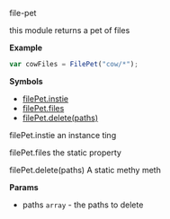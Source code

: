 <a name="module_file-pet"></a>
file-pet

this module returns a pet of files

  
**Example**  
```js
var cowFiles = FilePet("cow/*");
```
**Symbols**  
  * [filePet.instie](#module_file-pet#instie)
  * [filePet.files](#module_file-pet#files)
  * [filePet.delete(paths)](#module_file-pet#delete)

<a name="module_file-pet#instie"></a>
filePet.instie
an instance ting

  
<a name="module_file-pet#files"></a>
filePet.files
the static property

  
<a name="module_file-pet#delete"></a>
filePet.delete(paths)
A static methy meth

**Params**

- paths `array` - the paths to delete

